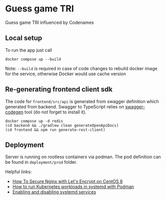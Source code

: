 # Guess game TRI

Guess game TRI influenced by Codenames

## Local setup

To run the app just call

```shell
docker compose up --build
```

Note: `--build` is required in case of code changes to rebuild docker image for the service,
otherwise Docker would use cache version

## Re-generating frontend client sdk

The code for `frontend/src/api` is generated from swagger definition which generated from backend.
Swagger to TypeScript relies on [swagger-codegen][1] tool (do not forget to install it).

```shell
docker compose up -d redis
(cd backend && ./gradlew clean generateOpenApiDocs)
(cd frontend && npm run generate-rest-client)
```

## Deployment

Server is running on rootless containers via podman. The pod definition can be found in 
`deployment/prod` folder.  

Helpful links:

* [How To Secure Nginx with Let's Encrypt on CentOS 8][2]
* [How to run Kubernetes workloads in systemd with Podman][3]
* [Enabling and disabling systemd services][4]


[1]: https://github.com/swagger-api/swagger-codegen#homebrew
[2]: https://www.digitalocean.com/community/tutorials/how-to-secure-nginx-with-let-s-encrypt-on-centos-8
[3]: https://www.redhat.com/sysadmin/kubernetes-workloads-podman-systemd
[4]: https://documentation.suse.com/smart/systems-management/html/reference-systemctl-enable-disable-services/index.html